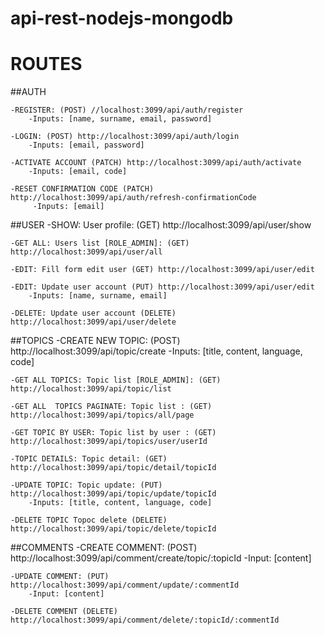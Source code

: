 # api-rest-nodejs-mongodb
# ROUTES 
##AUTH

    -REGISTER: (POST) //localhost:3099/api/auth/register
        -Inputs: [name, surname, email, password]

    -LOGIN: (POST) http://localhost:3099/api/auth/login
        -Inputs: [email, password]
    
    -ACTIVATE ACCOUNT (PATCH) http://localhost:3099/api/auth/activate
        -Inputs: [email, code]

    -RESET CONFIRMATION CODE (PATCH) http://localhost:3099/api/auth/refresh-confirmationCode
         -Inputs: [email]

##USER
    -SHOW: User profile: (GET) http://localhost:3099/api/user/show

    -GET ALL: Users list [ROLE_ADMIN]: (GET) http://localhost:3099/api/user/all

    -EDIT: Fill form edit user (GET) http://localhost:3099/api/user/edit

    -EDIT: Update user account (PUT) http://localhost:3099/api/user/edit
        -Inputs: [name, surname, email]

    -DELETE: Update user account (DELETE) http://localhost:3099/api/user/delete

##TOPICS
    -CREATE NEW TOPIC: (POST) http://localhost:3099/api/topic/create
        -Inputs: [title, content, language, code]

    -GET ALL TOPICS: Topic list [ROLE_ADMIN]: (GET) http://localhost:3099/api/topic/list

    -GET ALL  TOPICS PAGINATE: Topic list : (GET) http://localhost:3099/api/topics/all/page

    -GET TOPIC BY USER: Topic list by user : (GET) http://localhost:3099/api/topics/user/userId

    -TOPIC DETAILS: Topic detail: (GET) http://localhost:3099/api/topic/detail/topicId

    -UPDATE TOPIC: Topic update: (PUT) http://localhost:3099/api/topic/update/topicId
        -Inputs: [title, content, language, code]

    -DELETE TOPIC Topoc delete (DELETE) http://localhost:3099/api/topic/delete/topicId

##COMMENTS
    -CREATE COMMENT: (POST) http://localhost:3099/api/comment/create/topic/:topicId
        -Input: [content]

    -UPDATE COMMENT: (PUT)  http://localhost:3099/api/comment/update/:commentId
        -Input: [content]

    -DELETE COMMENT (DELETE) http://localhost:3099/api/comment/delete/:topicId/:commentId

